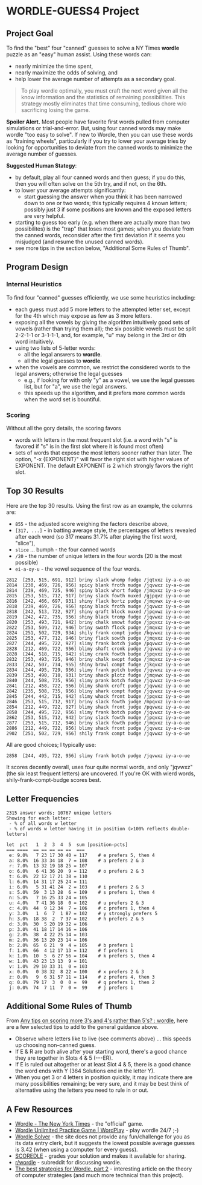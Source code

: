 # WORDLE-GUESS4 Project

## Project Goal
To find the "best" four "canned" guesses to solve a NY Times **wordle** puzzle as an "easy" human assist. Using these words can:
* nearly minimize the time spent,
* nearly maximize the odds of solving, and
* help lower the average number of attempts as a secondary goal.

> To play wordle optimally, you must craft the next word given all the know information and the statistics of remaining possibilities.  This strategy mostly eliminates that time consuming, tedious chore w/o sacrificing losing the game.

**Spoiler Alert.** Most people have favorite first words pulled from computer simulations or trial-and-error. But, using four canned words may make wordle "too easy to solve".  If new to Wordle, then you can use these words as "training wheels", particularly if you try to lower your average tries by looking for opportunities to deviate from the canned words to minimize the average number of guesses.

**Suggested Human Stategy**:
* by default, play all four canned words and then guess; if you do this, then you will often solve on the 5th try, and if not, on the 6th.
* to lower your average attempts significantly:
  * start guessing the answer when you think it has been narrowed down to one or two words; this typically requires 4 known letters; possibly just 3 if some positions are known and the exposed letters are very helpful.
 * starting to guess too early (e.g. when there are actually more than two possibilites) is the "trap" that loses most games; when you deviate from the canned words, reconsider after the first deviation if it seems you misjudged (and resume the unused canned words).
 * see more tips in the section below, "Additional Some Rules of Thumb".

## Program Design
### Internal Heuristics
To find  four "canned" guesses efficiently, we use some heuristics including:
* each guess must add 5 more letters to the attempted letter set, except for the 4th which may expose as few as 3 more letters.
* exposing all the vowels by giving the algorithm intuitively good sets of vowels (rather than trying them all); the six possible vowels must be split 2-2-1-1 or 3-1-1-1, and, for example, "u" may belong in the 3rd or 4th word intuitively.
* using two lists of 5-letter words:
    * all the legal answers to **wordle**.
    * all the legal guesses to **wordle**.
* when the vowels are common, we restrict the considered words to the legal answers; otherwise the legal guesses
    * e.g., if looking for with only "y" as a vowel, we use the legal guesses list, but for "a", we use the legal answers.
    * this speeds up the algorithm, and it prefers more common words when the word set is bountiful.

### Scoring
Without all the gory details, the scoring favors
* words with letters in the most frequent slot (i.e. a word with "s" is favored if "s" is in the first slot where it is found most often)
* sets of words that expose the most letters sooner rather than later.
The option, "-x {EXPONENT}" will favor the right slot with higher values of EXPONENT. The default EXPONENT is 2 which strongly favors the right slot.

## Top 30 Results
Here are the top 30 results.  Using the first row as an example, the columns are:
* `855` - the adjusted score weighing the factors describe above,
* `[317, ...]` - in batting average style, the percentages of letters revealed after each word (so 317 means 31.7% after playing the first word, "slice"),
* `slice` ... bumph - the four canned words
* `/20` - the number of unique letters in the four words (20 is the most possible)
* `ei-a-oy-u` - the vowel sequence of the four words.
```
2812  [253, 515, 691, 912] briny slack whomp fudge /jqtvxz iy-a-o-ue
2814  [230, 469, 726, 956] spicy blank froth mudge /jqvwxz iy-a-o-ue
2814  [239, 469, 725, 946] spiny black whort fudge /jmqvxz iy-a-o-ue
2815  [253, 515, 712, 917] briny slack fowth muxed /gjpqvz iy-a-o-ue
2816  [242, 466, 697, 931] shiny flack bortz pudge /jmqvwx iy-a-o-ue
2818  [239, 469, 726, 956] spiny black froth mudge /jqvwxz iy-a-o-ue
2818  [242, 513, 722, 927] shiny graft block muxed /jpqvwz iy-a-o-ue
2819  [242, 472, 735, 956] shiny black tromp fudge /jqvwxz iy-a-o-ue
2820  [253, 493, 721, 942] briny chalk smowt fudge /jpqvxz iy-a-o-ue
2822  [253, 509, 712, 946] briny swath flock pudge /jmqvxz iy-a-o-ue
2824  [251, 502, 729, 934] shily frank compt judge /bqvwxz iy-a-o-ue
2825  [253, 477, 712, 946] briny flack sowth pudge /jmqvxz iy-a-o-ue
2827  [244, 495, 722, 927] slimy frank botch judge /pqvwxz iy-a-o-ue
2828  [212, 469, 722, 956] blimy shaft cronk pudge /jqvwxz iy-a-o-ue
2828  [244, 518, 715, 942] slimy crank fowth budge /jpqvxz iy-a-o-ue
2832  [253, 493, 725, 946] briny chalk swopt fudge /jmqvxz iy-a-o-ue
2833  [242, 507, 734, 955] shiny brawl compt fudge /jkqvxz iy-a-o-ue
2834  [244, 495, 729, 956] slimy frank potch budge /jqvwxz iy-a-o-ue
2839  [253, 490, 710, 931] briny shack plotz fudge /jmqvwx iy-a-o-ue
2840  [244, 508, 735, 956] slimy prank botch fudge /jqvwxz iy-a-o-ue
2841  [212, 458, 722, 956] blimy shank croft pudge /jqvwxz iy-a-o-ue
2842  [235, 508, 735, 956] bliny shark compt fudge /jqvwxz iy-a-o-ue
2845  [244, 442, 715, 942] slimy whack front budge /jpqvxz iy-a-o-ue
2846  [253, 515, 712, 917] briny slack fowth judge /mpqvxz iy-a-o-ue
2854  [212, 449, 722, 927] blimy shack front judge /pqvwxz iy-a-o-ue
2858  [244, 495, 722, 956] slimy frank botch pudge /jqvwxz iy-a-o-ue
2862  [253, 515, 712, 942] briny slack fowth mudge /jpqvxz iy-a-o-ue
2877  [253, 515, 712, 946] briny slack fowth pudge /jmqvxz iy-a-o-ue
2886  [212, 449, 722, 956] blimy shack front pudge /jqvwxz iy-a-o-ue
2902  [251, 502, 729, 956] shily frank compt budge /jqvwxz iy-a-o-ue
```
All are good choices; I typically use:
```
2858  [244, 495, 722, 956] slimy frank botch pudge /jqvwxz iy-a-o-ue
```
It scores decently overall, uses four quite normal words, and only "jqvwxz" (the six least frequent letters) are uncovered.  If you're OK with wierd words, shily-frank-compt-budge scores best.

## Letter Frequencies
```
2315 answer words; 10767 unique letters
Showing for each letter:
 - % of all words w letter
 - % of words w letter having it in position (>100% reflects double-letters)

let  pct   1  2  3  4  5  sum [position-pcts]
=== ====  == == == == ==  ===
 e: 9.0%   7 23 17 30 40 = 117    # e prefers 5, then 4
 a: 8.0%  16 33 34 18  7 = 108    # a prefers 2 & 3
 r: 7.0%  13 32 19 18 25 = 107
 o: 6.0%   6 41 36 20  9 = 112    # o prefers 2 & 3
 t: 6.0%  22 12 17 21 38 = 110
 l: 6.0%  14 31 17 25 24 = 111
 i: 6.0%   5 31 41 24  2 = 103    # i prefers 2 & 3
 s: 5.0%  59  3 13 28  6 = 109    # s prefers 1, then 4
 n: 5.0%   7 16 25 33 24 = 105
 u: 4.0%   7 41 36 18  0 = 102    # u prefers 2 & 3
 c: 4.0%  44  9 12 34  7 = 106    # c prefers 1, then 4
 y: 3.0%   1  6  7  1 87 = 102    # y strongly prefers 5
 h: 3.0%  18 38  2  7 37 = 102    # h prefers 2 & 5
 d: 3.0%  30  5 20 19 32 = 106
 p: 3.0%  41 18 17 14 16 = 106
 g: 2.0%  38  4 22 25 14 = 103
 m: 2.0%  36 13 20 23 14 = 106
 b: 2.0%  65  6 21  9  4 = 105    # b prefers 1
 f: 1.0%  66  4 12 17 13 = 112    # f prefers 1
 k: 1.0%  10  5  6 27 56 = 104    # k prefers 5, then 4
 w: 1.0%  43 23 13 13  9 = 101
 v: 1.0%  29 10 33 31  0 = 103
 x: 0.0%   0 38 32  8 22 = 100    # x prefers 2 & 3
 z: 0.0%   9  6 31 57 11 = 114    # z prefers 4, then 3
 q: 0.0%  79 17  3  0  0 =  99    # q prefers 1, then 2
 j: 0.0%  74  7 11  7  0 =  99    # j prefers 1
```

## Additional Some Rules of Thumb
From [Any tips on scoring more 3's and 4's rather than 5's? : wordle](https://www.reddit.com/r/wordle/comments/12hkn3i/comment/jfpo4jj/?utm_source=share&utm_medium=android_app&utm_name=androidcss&utm_term=1&utm_content=share_button),
here are a few selected tips to add to the general guidance above.

* Observe where letters like to live (see comments above) ... this speeds up choosing non-canned guess.
* If E & R are both alive after your starting word, there's a good chance they are together in Slots 4 & 5 (---ER).
* If E is ruled out altogether or at least Slot 4 & 5, there is a good chance the word ends with Y (364 Solutions end in the letter Y).
* When you get 3 or 4 letters in position quickly, it may indicate there are many possibilities remaining; be very sure, and it may be best think of alternative using the letters you need to rule in or out.

## A Few Resources
* [Wordle - The New York Times](https://www.nytimes.com/games/wordle/index.html) - the "official" game.
* [Wordle Unlimited Practice Game | WordPlay](https://wordplay.com/) - play wordle 24/7 ;-)
* [Wordle Solver](https://jonathanolson.net/wordle-solver/) - the site does not provide any fun/challenge for you as its data entry clerk, but it suggests the lowest possible average guesses is 3.42 (when using a computer for every guess).
* [SCOREDLE](https://scoredle.com/) - grades your solution and makes it available for sharing.
* [r/wordle](https://www.reddit.com/r/wordle/) - subreddit for discussing wordle.
* [The best strategies for Wordle, part 2](https://sonorouschocolate.com/notes/index.php/The_best_strategies_for_Wordle,_part_2) - interesting article on the theory of computer strategies (and much more technical than this project).
